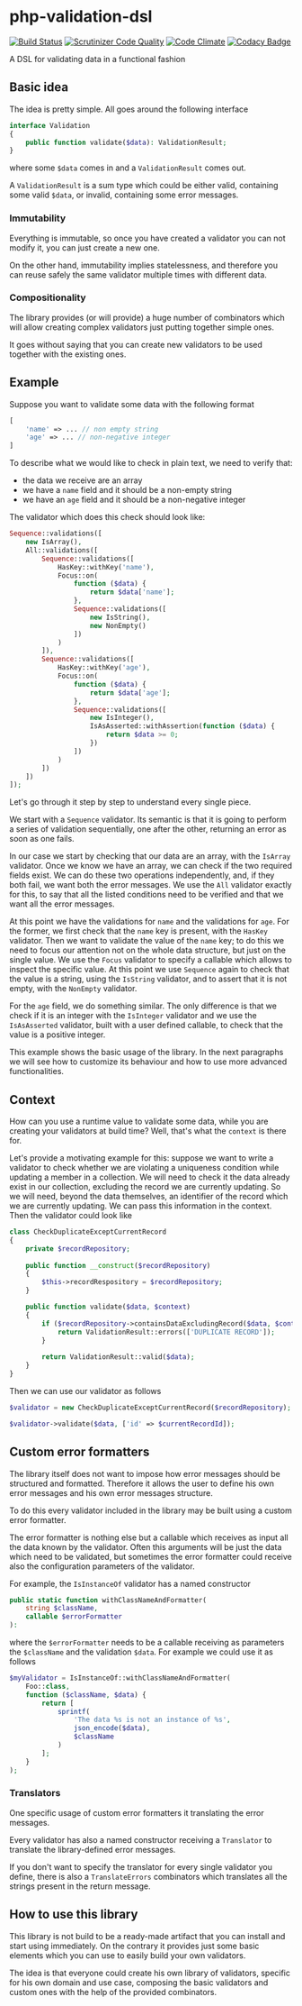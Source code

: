 # php-validation-dsl

[![Build Status](https://travis-ci.com/marcosh/php-validation-dsl.svg?branch=master)](https://travis-ci.org/marcosh/php-validation-dsl)
[![Scrutinizer Code Quality](https://scrutinizer-ci.com/g/marcosh/php-validation-dsl/badges/quality-score.png?b=master)](https://scrutinizer-ci.com/g/marcosh/php-validation-dsl/?branch=master)
[![Code Climate](https://codeclimate.com/github/marcosh/php-validation-dsl/badges/gpa.svg)](https://codeclimate.com/github/marcosh/php-validation-dsl)
[![Codacy Badge](https://api.codacy.com/project/badge/Grade/bdc36ac4877946bfa4bfb85666bf4323)](https://www.codacy.com/app/marcosh/php-validation-dsl?utm_source=github.com&amp;utm_medium=referral&amp;utm_content=marcosh/php-validation-dsl&amp;utm_campaign=Badge_Grade)

A DSL for validating data in a functional fashion

## Basic idea

The idea is pretty simple. All goes around the following interface

```php
interface Validation
{
    public function validate($data): ValidationResult;
}
```

where some `$data` comes in and a `ValidationResult` comes out.

A `ValidationResult` is a sum type which could be either valid, containing some
valid `$data`, or invalid, containing some error messages.

### Immutability

Everything is immutable, so once you have created a validator you can not
modify it, you can just create a new one.

On the other hand, immutability implies statelessness, and therefore you can
reuse safely the same validator multiple times with different data.

### Compositionality

The library provides (or will provide) a huge number of combinators which will
allow creating complex validators just putting together simple ones.

It goes without saying that you can create new validators to be used together
with the existing ones.

## Example

Suppose you want to validate some data with the following format

```php
[
    'name' => ... // non empty string
    'age' => ... // non-negative integer
]
```

To describe what we would like to check in plain text, we need to verify that:

- the data we receive are an array
- we have a `name` field and it should be a non-empty string
- we have an `age` field and it should be a non-negative integer

The validator which does this check should look like:

```php
Sequence::validations([
    new IsArray(),
    All::validations([
        Sequence::validations([
            HasKey::withKey('name'),
            Focus::on(
                function ($data) {
                    return $data['name'];
                },
                Sequence::validations([
                    new IsString(),
                    new NonEmpty()
                ])
            )
        ]),
        Sequence::validations([
            HasKey::withKey('age'),
            Focus::on(
                function ($data) {
                    return $data['age'];
                },
                Sequence::validations([
                    new IsInteger(),
                    IsAsAsserted::withAssertion(function ($data) {
                        return $data >= 0;
                    })
                ])
            )
        ])
    ])
]);
```

Let's go through it step by step to understand every single piece.

We start with a `Sequence` validator. Its semantic is that it is going to
perform a series of validation sequentially, one after the other, returning an
error as soon as one fails.

In our case we start by checking that our data are an array, with the `IsArray`
validator. Once we know we have an array, we can check if the two required
fields exist. We can do these two operations independently, and, if they both
fail, we want both the error messages. We use the `All` validator exactly for
this, to say that all the listed conditions need to be verified and that we
want all the error messages.

At this point we have the validations for `name` and the validations for `age`.
For the former, we first check that the `name` key is present, with the
`HasKey` validator. Then we want to validate the value of the `name` key; to do
this we need to focus our attention not on the whole data structure, but just
on the single value. We use the `Focus` validator to specify a callable which
allows to inspect the specific value. At this point we use `Sequence` again to
check that the value is a string, using the `IsString` validator, and to assert
that it is not empty, with the `NonEmpty` validator.

For the `age` field, we do something similar. The only difference is that we
check if it is an integer with the `IsInteger` validator and we use the
`IsAsAsserted` validator, built with a user defined callable, to check that the
value is a positive integer.

This example shows the basic usage of the library. In the next paragraphs we
will see how to customize its behaviour and how to use more advanced
functionalities.

## Context

How can you use a runtime value to validate some data, while you are creating
your validators at build time? Well, that's what the `context` is there for.

Let's provide a motivating example for this: suppose we want to write a
validator to check whether we are violating a uniqueness condition while
updating a member in a collection. We will need to check it the data already
exist in our collection, excluding the record we are currently updating.
So we will need, beyond the data themselves, an identifier of the record which
we are currently updating. We can pass this information in the context. Then
the validator could look like

```php
class CheckDuplicateExceptCurrentRecord
{
    private $recordRepository;
    
    public function __construct($recordRepository)
    {
        $this->recordRespository = $recordRepository;
    }

    public function validate($data, $context)
    {
        if ($recordRepository->containsDataExcludingRecord($data, $context['id'])) {
            return ValidationResult::errors(['DUPLICATE RECORD']);
        }
        
        return ValidationResult::valid($data);
    }
}
```

Then we can use our validator as follows

```php
$validator = new CheckDuplicateExceptCurrentRecord($recordRepository);

$validator->validate($data, ['id' => $currentRecordId]);
```

## Custom error formatters

The library itself does not want to impose how error messages should be
structured and formatted. Therefore it allows the user to define his own error
messages and his own error messages structure.

To do this every validator included in the library may be built using a custom
error formatter.

The error formatter is nothing else but a callable which receives as input all
the data known by the validator. Often this arguments will be just the data
which need to be validated, but sometimes the error formatter could receive
also the configuration parameters of the validator.

For example, the `IsInstanceOf` validator has a named constructor

```php
public static function withClassNameAndFormatter(
    string $className,
    callable $errorFormatter
):
```

where the `$errorFormatter` needs to be a callable receiving as parameters the
`$className` and the validation `$data`. For example we could use it as follows

```php
$myValidator = IsInstanceOf::withClassNameAndFormatter(
    Foo::class,
    function ($className, $data) {
        return [
            sprintf(
                'The data %s is not an instance of %s',
                json_encode($data),
                $className
            )
        ];
    }
);
```

### Translators

One specific usage of custom error formatters it translating the error
messages.

Every validator has also a named constructor receiving a `Translator` to
translate the library-defined error messages.

If you don't want to specify the translator for every single validator you
define, there is also a `TranslateErrors` combinators which translates all the
strings present in the return message.

## How to use this library

This library is not build to be a ready-made artifact that you can install and
start using immediately. On the contrary it provides just some basic elements
which you can use to easily build your own validators.

The idea is that everyone could create his own library of validators, specific
for his own domain and use case, composing the basic validators and custom ones
with the help of the provided combinators.
